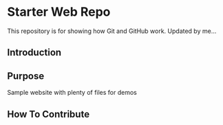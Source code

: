# Starter Web Repo

This repository is for showing how Git and GitHub work. Updated by me...

## Introduction

## Purpose

Sample website with plenty of files for demos

## How To Contribute
